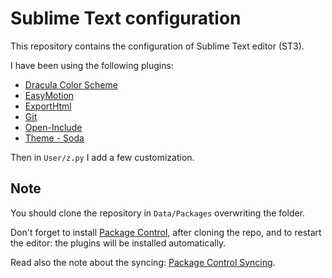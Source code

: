 Sublime Text configuration
==========================

This repository contains the configuration of Sublime Text editor (ST3).

I have been using the following plugins:

- [Dracula Color Scheme](http://zenorocha.github.io/dracula-theme/)
- [EasyMotion](https://github.com/tednaleid/sublime-EasyMotion)
- [ExportHtml](https://github.com/facelessuser/ExportHtml)
- [Git](https://github.com/kemayo/sublime-text-git)
- [Open-Include](https://github.com/SublimeText/Open-Include)
- [Theme - Soda](http://buymeasoda.github.com/soda-theme/)

Then in `User/z.py` I add a few customization.

Note
----

You should clone the repository in `Data/Packages` overwriting the folder.

Don't forget to install [Package Control](https://sublime.wbond.net/), after
cloning the repo, and to restart the editor: the plugins will be installed
automatically.

Read also the note about the syncing: [Package Control Syncing](https://sublime.wbond.net/docs/syncing).
